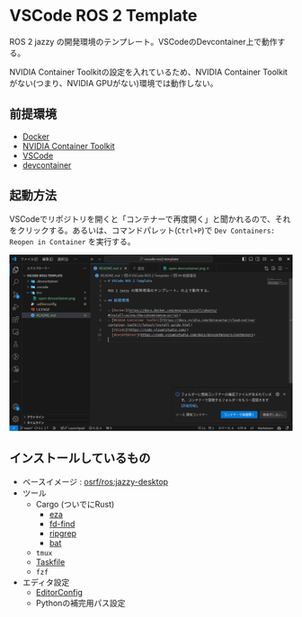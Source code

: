 # VSCode ROS 2 Template

ROS 2 jazzy の開発環境のテンプレート。VSCodeのDevcontainer上で動作する。

NVIDIA Container Toolkitの設定を入れているため、NVIDIA Container Toolkitがない(つまり、NVIDIA GPUがない)環境では動作しない。

## 前提環境

- [Docker](https://docs.docker.com/engine/install/ubuntu/#install-using-the-convenience-script)
- [NVIDIA Container Toolkit](https://docs.nvidia.com/datacenter/cloud-native/container-toolkit/latest/install-guide.html)
- [VSCode](https://code.visualstudio.com/)
- [devcontainer](https://code.visualstudio.com/docs/devcontainers/containers)

## 起動方法

VSCodeでリポジトリを開くと「コンテナーで再度開く」と聞かれるので、それをクリックする。あるいは、コマンドパレット(`Ctrl+P`)で `Dev Containers: Reopen in Container` を実行する。

![alt](./doc/open-devcontainer.png)


## インストールしているもの

- ベースイメージ : [osrf/ros:jazzy-desktop](https://hub.docker.com/r/osrf/ros/tags?page_size=&ordering=&name=jazzy-desktop-full)
- ツール
    - Cargo (ついでにRust)
        - [eza](https://github.com/eza-community/eza)
        - [fd-find](https://github.com/sharkdp/fd)
        - [ripgrep](https://github.com/BurntSushi/ripgrep)
        - [bat](https://github.com/sharkdp/bat)
    - `tmux`
    - [Taskfile](https://taskfile.dev/)
    - `fzf`
- エディタ設定
    - [EditorConfig](https://editorconfig.org/)
    - Pythonの補完用パス設定
